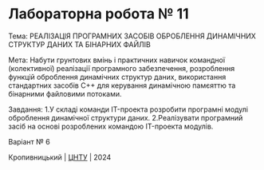 ﻿# Лабораторна робота № 11

Тема: РЕАЛІЗАЦІЯ ПРОГРАМНИХ ЗАСОБІВ ОБРОБЛЕННЯ ДИНАМІЧНИХ СТРУКТУР ДАНИХ ТА БІНАРНИХ ФАЙЛІВ

Мета: Набути грунтових вмінь і практичних навичок командної (колективної) реалізації програмного забезпечення, розроблення функцій оброблення динамічних структур даних, використання стандартних засобів С++ для керування динамічною памєяттю та бінарними файловими потоками.

Завдання:
1.У складі команди IT-проекта розробити програмні модулі оброблення динамічної структури даних.
2.Реалізувати програмний засіб на основі розроблених командою IT-проекта модулів.

Варіант № 6


Кропивницький | <a href="http://www.kntu.kr.ua/">ЦНТУ</a> | 2024
